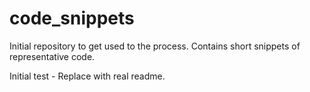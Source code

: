 # code_snippets
Initial repository to get used to the process. Contains short snippets of representative code.

Initial test - Replace with real readme.
